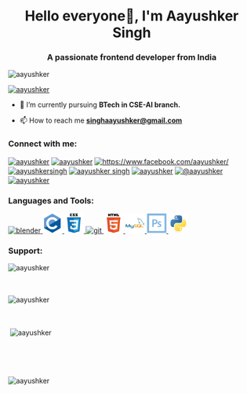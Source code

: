 <h1 align="center">Hello everyone👋, I'm Aayushker Singh</h1>
<h3 align="center">A passionate frontend developer from India</h3>

<p align="left"> <img src="https://komarev.com/ghpvc/?username=aayushker&label=Profile%20views&color=0e75b6&style=flat" alt="aayushker" /> </p>

<p align="left"> <a href="https://twitter.com/aayushker" target="blank"><img src="https://img.shields.io/twitter/follow/aayushker?logo=twitter&style=for-the-badge" alt="aayushker" /></a> </p>

- 🌱 I’m currently pursuing **BTech in CSE-AI branch.**

- 📫 How to reach me **singhaayushker@gmail.com**

<h3 align="left">Connect with me:</h3>
<p align="left">
<a href="https://twitter.com/aayushker" target="blank"><img align="center" src="https://raw.githubusercontent.com/rahuldkjain/github-profile-readme-generator/master/src/images/icons/Social/twitter.svg" alt="aayushker" height="30" width="40" /></a>
<a href="https://linkedin.com/in/aayushker" target="blank"><img align="center" src="https://raw.githubusercontent.com/rahuldkjain/github-profile-readme-generator/master/src/images/icons/Social/linked-in-alt.svg" alt="aayushker" height="30" width="40" /></a>
<a href="https://fb.com/https://www.facebook.com/aayushker/" target="blank"><img align="center" src="https://raw.githubusercontent.com/rahuldkjain/github-profile-readme-generator/master/src/images/icons/Social/facebook.svg" alt="https://www.facebook.com/aayushker/" height="30" width="40" /></a>
<a href="https://instagram.com/aayushkersingh" target="blank"><img align="center" src="https://raw.githubusercontent.com/rahuldkjain/github-profile-readme-generator/master/src/images/icons/Social/instagram.svg" alt="aayushkersingh" height="30" width="40" /></a>
<a href="https://www.youtube.com/c/aayushker singh" target="blank"><img align="center" src="https://raw.githubusercontent.com/rahuldkjain/github-profile-readme-generator/master/src/images/icons/Social/youtube.svg" alt="aayushker singh" height="30" width="40" /></a>
<a href="https://www.codechef.com/users/aayushker" target="blank"><img align="center" src="https://cdn.jsdelivr.net/npm/simple-icons@3.1.0/icons/codechef.svg" alt="aayushker" height="30" width="40" /></a>
<a href="https://www.hackerrank.com/@aayushker" target="blank"><img align="center" src="https://raw.githubusercontent.com/rahuldkjain/github-profile-readme-generator/master/src/images/icons/Social/hackerrank.svg" alt="@aayushker" height="30" width="40" /></a>
<a href="https://www.leetcode.com/aayushker" target="blank"><img align="center" src="https://raw.githubusercontent.com/rahuldkjain/github-profile-readme-generator/master/src/images/icons/Social/leet-code.svg" alt="aayushker" height="30" width="40" /></a>
</p>

<h3 align="left">Languages and Tools:</h3>
<p align="left"> <a href="https://www.blender.org/" target="_blank" rel="noreferrer"> <img src="https://download.blender.org/branding/community/blender_community_badge_white.svg" alt="blender" width="40" height="40"/> </a> <a href="https://www.cprogramming.com/" target="_blank" rel="noreferrer"> <img src="https://raw.githubusercontent.com/devicons/devicon/master/icons/c/c-original.svg" alt="c" width="40" height="40"/> </a> <a href="https://www.w3schools.com/css/" target="_blank" rel="noreferrer"> <img src="https://raw.githubusercontent.com/devicons/devicon/master/icons/css3/css3-original-wordmark.svg" alt="css3" width="40" height="40"/> </a> <a href="https://git-scm.com/" target="_blank" rel="noreferrer"> <img src="https://www.vectorlogo.zone/logos/git-scm/git-scm-icon.svg" alt="git" width="40" height="40"/> </a> <a href="https://www.w3.org/html/" target="_blank" rel="noreferrer"> <img src="https://raw.githubusercontent.com/devicons/devicon/master/icons/html5/html5-original-wordmark.svg" alt="html5" width="40" height="40"/> </a> <a href="https://www.mysql.com/" target="_blank" rel="noreferrer"> <img src="https://raw.githubusercontent.com/devicons/devicon/master/icons/mysql/mysql-original-wordmark.svg" alt="mysql" width="40" height="40"/> </a> <a href="https://www.photoshop.com/en" target="_blank" rel="noreferrer">
<img src="https://raw.githubusercontent.com/devicons/devicon/master/icons/photoshop/photoshop-line.svg" alt="photoshop" width="40" height="40"/> </a> 
<a href="https://www.python.org" target="_blank" rel="noreferrer"> <img src="https://raw.githubusercontent.com/devicons/devicon/master/icons/python/python-original.svg" alt="python" width="40" height="40"/> </a> </p>

<h3 align="left">Support:</h3>
<p><a href="https://www.buymeacoffee.com/aayushker"> <img align="left" src="https://cdn.buymeacoffee.com/buttons/v2/default-yellow.png" height="50" width="210" alt="aayushker" /></a></p>
<br><br><br>
<p><img align="left" src="https://github-readme-stats.vercel.app/api/top-langs?username=aayushker&show_icons=true&locale=en&layout=compact" alt="aayushker" /></p>
<br><br><br>
<p>&nbsp;<img align="center" src="https://github-readme-stats.vercel.app/api?username=aayushker&show_icons=true&locale=en" alt="aayushker" /></p>
<br><br><br>
<p><img align="center" src="https://github-readme-streak-stats.herokuapp.com/?user=aayushker&" alt="aayushker" /></p>
